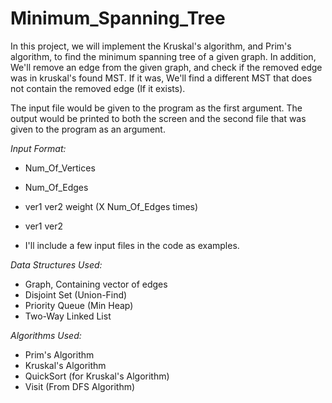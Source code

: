 # Minimum_Spanning_Tree

In this project, we will implement the Kruskal's algorithm, and Prim's algorithm, to find the minimum spanning tree of a given graph.
In addition, We'll remove an edge from the given graph, and check if the removed edge was in kruskal's found MST.
If it was, We'll find a different MST that does not contain the removed edge (If it exists).

The input file would be given to the program as the first argument.
The output would be printed to both the screen and the second file that was given to the program as an argument.

_Input Format:_

- Num_Of_Vertices
- Num_Of_Edges
- ver1 ver2 weight (X Num_Of_Edges times)
- ver1 ver2

- I'll include a few input files in the code as examples.

_Data Structures Used:_

- Graph, Containing vector of edges
- Disjoint Set (Union-Find)
- Priority Queue (Min Heap)
- Two-Way Linked List

_Algorithms Used:_

- Prim's Algorithm
- Kruskal's Algorithm
- QuickSort (for Kruskal's Algorithm)
- Visit (From DFS Algorithm)
